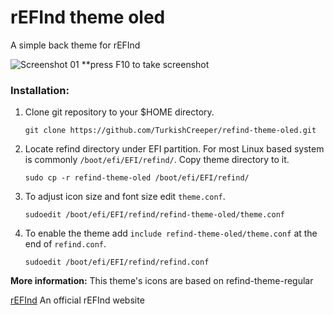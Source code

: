 # rEFInd theme oled

A simple back theme for rEFInd


![Screenshot 01](https://ibin.co/4F6KKliJbAew.png)
**press F10 to take screenshot


### Installation:

1. Clone git repository to your $HOME directory.
   ```
   git clone https://github.com/TurkishCreeper/refind-theme-oled.git
   ```

2. Locate refind directory under EFI partition. For most Linux based system is commonly `/boot/efi/EFI/refind/`. Copy theme directory to it.

   ```
   sudo cp -r refind-theme-oled /boot/efi/EFI/refind/
   ```

3. To adjust icon size and font size edit `theme.conf`.
   ```
   sudoedit /boot/efi/EFI/refind/refind-theme-oled/theme.conf
   ```

4. To enable the theme add `include refind-theme-oled/theme.conf` at the end of `refind.conf`.
   ```
   sudoedit /boot/efi/EFI/refind/refind.conf
   ```

**More information:**
This theme's icons are based on refind-theme-regular

[rEFInd](http://www.rodsbooks.com/refind/) An official rEFInd website
